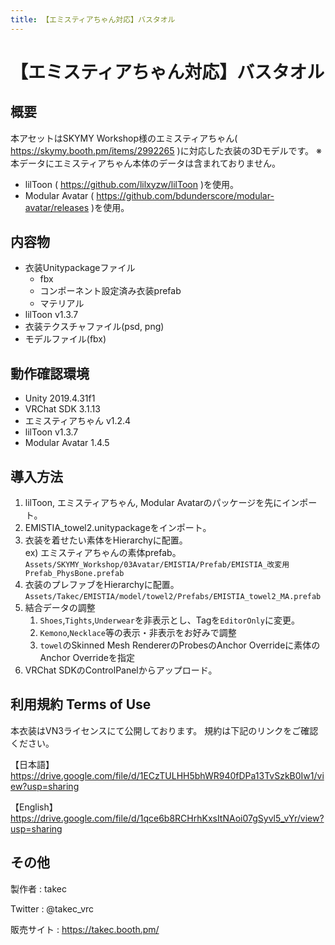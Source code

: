 ```yaml
---
title: 【エミスティアちゃん対応】バスタオル
---
```


# 【エミスティアちゃん対応】バスタオル

## 概要
本アセットはSKYMY Workshop様のエミスティアちゃん( https://skymy.booth.pm/items/2992265 )に対応した衣装の3Dモデルです。
※本データにエミスティアちゃん本体のデータは含まれておりません。

* lilToon ( https://github.com/lilxyzw/lilToon )を使用。
* Modular Avatar ( https://github.com/bdunderscore/modular-avatar/releases )を使用。

## 内容物
* 衣装Unitypackageファイル
  * fbx
  * コンポーネント設定済み衣装prefab
  * マテリアル
* lilToon v1.3.7
* 衣装テクスチャファイル(psd, png)
* モデルファイル(fbx)

## 動作確認環境
* Unity 2019.4.31f1
* VRChat SDK 3.1.13 
* エミスティアちゃん v1.2.4
* lilToon v1.3.7
* Modular Avatar 1.4.5

## 導入方法
1. lilToon, エミスティアちゃん, Modular Avatarのパッケージを先にインポート。
2. EMISTIA_towel2.unitypackageをインポート。
3. 衣装を着せたい素体をHierarchyに配置。  
   ex) エミスティアちゃんの素体prefab。  
   `Assets/SKYMY_Workshop/03Avatar/EMISTIA/Prefab/EMISTIA_改変用Prefab_PhysBone.prefab`
4. 衣装のプレファブをHierarchyに配置。
   `Assets/Takec/EMISTIA/model/towel2/Prefabs/EMISTIA_towel2_MA.prefab`
5. 結合データの調整
   1. `Shoes`,`Tights`,`Underwear`を非表示とし、Tagを`EditorOnly`に変更。
   2. `Kemono`,`Necklace`等の表示・非表示をお好みで調整
   3. `towel`のSkinned Mesh RendererのProbesのAnchor Overrideに素体のAnchor Overrideを指定
6. VRChat SDKのControlPanelからアップロード。

## 利用規約 Terms of Use
本衣装はVN3ライセンスにて公開しております。
規約は下記のリンクをご確認ください。

【日本語】
https://drive.google.com/file/d/1ECzTULHH5bhWR940fDPa13TvSzkB0Iw1/view?usp=sharing

【English】
https://drive.google.com/file/d/1qce6b8RCHrhKxsItNAoi07gSyvl5_vYr/view?usp=sharing

## その他
製作者
: takec

Twitter
: @takec_vrc

販売サイト
: https://takec.booth.pm/
